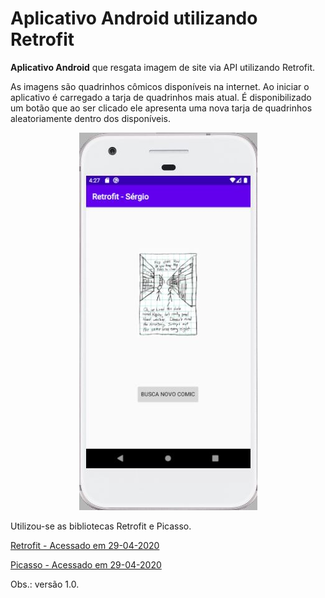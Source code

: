 # Aplicativo Android utilizando Retrofit

**Aplicativo Android** que resgata imagem de site via API utilizando Retrofit.

As imagens são quadrinhos cômicos disponíveis na internet. 
Ao iniciar o aplicativo é carregado a tarja de quadrinhos mais atual.
É disponibilizado um botão que ao ser clicado ele apresenta uma nova tarja de quadrinhos
aleatoriamente dentro dos disponíveis.

<div align="center"><img src="https://github.com/shnonomura/comic/blob/master/Android%20-%20comic.JPG" alt="Aplicativo Android - quadrinhos cômicos utilizando Retrofit e Picasso"></div>

Utilizou-se as bibliotecas Retrofit e Picasso.

[Retrofit - Acessado em 29-04-2020](https://square.github.io/retrofit/)

[Picasso - Acessado em 29-04-2020](https://github.com/square/picasso)

Obs.: versão 1.0.

